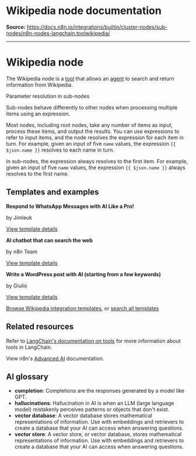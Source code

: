 # Wikipedia node documentation

**Source:** https://docs.n8n.io/integrations/builtin/cluster-nodes/sub-nodes/n8n-nodes-langchain.toolwikipedia/

---

# Wikipedia node

The Wikipedia node is a [tool](../../../../../glossary/#ai-tool) that allows an [agent](../../../../../glossary/#ai-agent) to search and return information from Wikipedia.

Parameter resolution in sub-nodes

Sub-nodes behave differently to other nodes when processing multiple items using an expression.

Most nodes, including root nodes, take any number of items as input, process these items, and output the results. You can use expressions to refer to input items, and the node resolves the expression for each item in turn. For example, given an input of five `name` values, the expression `{{ $json.name }}` resolves to each name in turn.

In sub-nodes, the expression always resolves to the first item. For example, given an input of five `name` values, the expression `{{ $json.name }}` always resolves to the first name.

## Templates and examples

**Respond to WhatsApp Messages with AI Like a Pro!**

by Jimleuk

[View template details](https://n8n.io/workflows/2466-respond-to-whatsapp-messages-with-ai-like-a-pro/)

**AI chatbot that can search the web**

by n8n Team

[View template details](https://n8n.io/workflows/1959-ai-chatbot-that-can-search-the-web/)

**Write a WordPress post with AI (starting from a few keywords)**

by Giulio

[View template details](https://n8n.io/workflows/2187-write-a-wordpress-post-with-ai-starting-from-a-few-keywords/)

[Browse Wikipedia integration templates](https://n8n.io/integrations/wikipedia/), or [search all templates](https://n8n.io/workflows/)

## Related resources

Refer to [LangChain's documentation on tools](https://langchain-ai.github.io/langgraphjs/how-tos/tool-calling/) for more information about tools in LangChain.

View n8n's [Advanced AI](../../../../../advanced-ai/) documentation.

## AI glossary

- **completion**: Completions are the responses generated by a model like GPT.
- **hallucinations**: Hallucination in AI is when an LLM (large language model) mistakenly perceives patterns or objects that don't exist.
- **vector database**: A vector database stores mathematical representations of information. Use with embeddings and retrievers to create a database that your AI can access when answering questions.
- **vector store**: A vector store, or vector database, stores mathematical representations of information. Use with embeddings and retrievers to create a database that your AI can access when answering questions.
